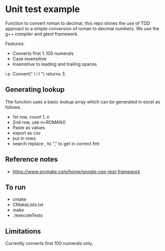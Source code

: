 # Unit test example
Function to convert roman to decimal, this repo shows the use of TDD approact to a simple conversion of roman to decimal numbers.
We use the g++ compiler and gtest framework.

Features:

* Converts first 1..100 numerals
* Case insensitive
* Insensitive to leading and trailing spaces

i.e. Convert(" i i I  ") returns 3.

## Generating lookup
The function uses a basic lookup array which can be generated in excel as follows.

* 1st row, count 1..n
* 2nd row, use n=ROMAN()
* Paste as values
* export as csv
* put in rows
* search replace , to "," to get in correct fmt 


## Reference notes

* https://www.srcmake.com/home/google-cpp-test-framework


## To run

* cmake 
* CMakeLists.txt
* make
* ./executeTests



## Limitations

Currently converts first 100 numerals only.
